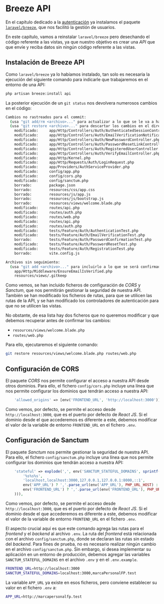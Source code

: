 # Breeze API

En el capítulo dedicado a la [autenticación](./052_Autenticacion.md) ya instalamos el paquete [`laravel/breeze`](https://laravel.com/docs/10.x/starter-kits#laravel-breeze), que nos facilitó la gestión de usuarios.

En este capítulo, vamos a reinstalar `laravel/breeze` pero desechando el código referente a las vistas, ya que nuestro objetivo es crear una _API_ que que envíe y reciba datos sin ningún código referente a las vistas.

## Instalación de Breeze API

Como `laravel/breeze` ya lo habíamos instalado, tan solo es necesaria la ejecución del siguiente comando para indicarle que trabajaremos en el entorno de una API:

```bash
php artisan breeze:install api
```

La posterior ejecución de un `git status` nos devolvera numerosos cambios en el código:
    
```bash
Cambios no rastreados para el commit:
  (usa "git add/rm <archivo>..." para actualizar a lo que se le va a hacer commit)
  (usa "git restore <archivo>..." para descartar los cambios en el directorio de trabajo)
	modificado:     app/Http/Controllers/Auth/AuthenticatedSessionController.php
	modificado:     app/Http/Controllers/Auth/EmailVerificationNotificationController.php
	modificado:     app/Http/Controllers/Auth/NewPasswordController.php
	modificado:     app/Http/Controllers/Auth/PasswordResetLinkController.php
	modificado:     app/Http/Controllers/Auth/RegisteredUserController.php
	modificado:     app/Http/Controllers/Auth/VerifyEmailController.php
	modificado:     app/Http/Kernel.php
	modificado:     app/Http/Requests/Auth/LoginRequest.php
	modificado:     app/Providers/AuthServiceProvider.php
	modificado:     config/app.php
	modificado:     config/cors.php
	modificado:     config/sanctum.php
	borrado:        package.json
	borrado:        resources/css/app.css
	borrado:        resources/js/app.js
	borrado:        resources/js/bootstrap.js
   	borrado:        resources/views/welcome.blade.php
	modificado:     routes/api.php
	modificado:     routes/auth.php
	modificado:     routes/web.php
	modificado:     routes/api.php
	modificado:     routes/auth.php
	modificado:     tests/Feature/Auth/AuthenticationTest.php
	modificado:     tests/Feature/Auth/EmailVerificationTest.php
	borrado:        tests/Feature/Auth/PasswordConfirmationTest.php
	modificado:     tests/Feature/Auth/PasswordResetTest.php
	modificado:     tests/Feature/Auth/RegistrationTest.php
	borrado:        vite.config.js

Archivos sin seguimiento:
  (usa "git add <archivo>..." para incluirlo a lo que se será confirmado)
	app/Http/Middleware/EnsureEmailIsVerified.php
	resources/views/.gitkeep
```

Como vemos, se han incluido ficheros de configuración de _CORS_ y _Sanctum_, que nos permitirán gestionar la seguridad de nuestra API. También se han modificado los ficheros de rutas, para que se utilicen las rutas de la API, y se han modificado los controladores de autenticación para que no se utilicen las vistas.

No obstante, de esa lista hay dos ficheros que no queremos modificar y que debemos recuperar antes de confirmar los cambios:

- `resources/views/welcome.blade.php`
- `routes/web.php`

Para ello, ejecutaremos el siguiente comando:

```bash
git restore resources/views/welcome.blade.php routes/web.php
```

## Configuración de CORS

El paquete _CORS_ nos permite configurar el acceso a nuestra API desde otros dominios. Para ello, el fichero `config/cors.php` incluye una línea que nos permite configurar los dominios que tendrán acceso a nuestra API:

```php
    'allowed_origins' => [env('FRONTEND_URL', 'http://localhost:3000')],
```

Como vemos, por defecto, se permite el acceso desde `http://localhost:3000`, que es el puerto por defecto de _React JS_. Si el dominio desde el que accederemos es diferente a este, debemos modificar el valor de la variable de entorno `FRONTEND_URL` en el fichero `.env`.

## Configuración de Sanctum

El paquete _Sanctum_ nos permite gestionar la seguridad de nuestra API. Para ello, el fichero `config/sanctum.php` incluye una línea que nos permite configurar los dominios que tendrán acceso a nuestra API:

```php
    'stateful' => explode(',', env('SANCTUM_STATEFUL_DOMAINS', sprintf(
        '%s%s%s',
        'localhost,localhost:3000,127.0.0.1,127.0.0.1:8000,::1',
        env('APP_URL') ? ','.parse_url(env('APP_URL'), PHP_URL_HOST) : '',
        env('FRONTEND_URL') ? ','.parse_url(env('FRONTEND_URL'), PHP_URL_HOST) : ''
    ))),

```

Como vemos, por defecto, se permite el acceso desde `http://localhost:3000`, que es el puerto por defecto de _React JS_. Si el dominio desde el que accederemos es diferente a este, debemos modificar el valor de la variable de entorno `FRONTEND_URL` en el fichero `.env`.

El aspecto crucial aquí es que este comando agrega las rutas para el _frontend_ y el _backend_ al archivo `.env`. La ruta del _frontend_ está relacionada con el archivo `config/sanctum.php`, donde se declaran las rutas sin estado del _backend_. Para fines de prueba, no es necesario realizar ningún cambio en el archivo `config/sanctum.php`. Sin embargo, si desea implementar su aplicación en un entorno de producción, debemos agregar las variables `SANCTUM_STATEFUL_DOMAINS` en el archivo `.env` y en el `.env.example`.

```bash
FRONTEND_URL=http://localhost:3000
SANCTUM_STATEFUL_DOMAINS=localhost:3000,marcaPersonalFP.test
```

La variable `APP_URL` ya existe en esos ficheros, pero conviene establecer su valor en el fichero `.env` a:

```bash
APP_URL=http://marcapersonalfp.test
```
